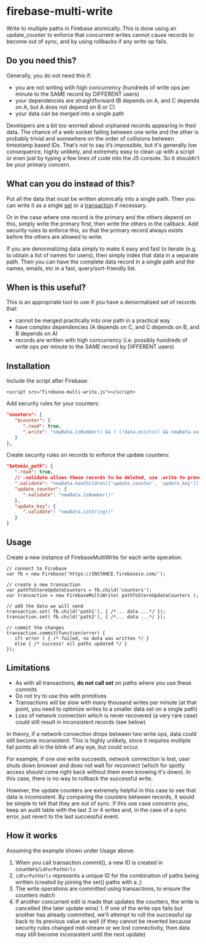 firebase-multi-write
====================

Write to multiple paths in Firebase atomically. This is done using an update_counter to enforce that concurrent writes cannot cause records to become out of sync, and by using rollbacks if any write op fails.

## Do you need this?

Generally, you do not need this if:

  * you are not writing with high concurrency (hundreds of write ops per minute to the SAME record by DIFFERENT users)
  * your dependencies are straightforward (B depends on A, and C depends on A, but A does not depend on B or C)
  * your data can be merged into a single path

Developers are a bit too worried about orphaned records appearing in their data.
The chance of a web socket failing between one write and the other is probably trivial and somewhere on the order of collisions between
timestamp based IDs. That’s not to say it’s impossible, but it's generally low consequence, highly unlikely, and extremely easy to clean up with a script or even just by typing a few lines of code into the JS console. So it shouldn’t be your primary concern.

## What can you do instead of this?

Put all the data that must be written atomically into a single path. Then you can write it as a single [set](https://www.firebase.com/docs/javascript/firebase/set.html) or a [transaction](https://www.firebase.com/docs/javascript/firebase/transaction.html) if necessary.

Or in the case where one record is the primary and the others depend on this, simply write the primary first, then write the others in the callback. Add security rules to enforce this, so that the primary record always exists before the others are allowed to write.

If you are denormalizing data simply to make it easy and fast to iterate (e.g. to obtain a list of names for users), then simply index that data in a separate path.
Then you can have the complete data record in a single path and the names, emails, etc in a fast, query/sort-friendly list.

## When is this useful?

This is an appropriate tool to use if you have a denormalized set of records that:

  * cannot be merged practically into one path in a practical way
  * have complex dependencies (A depends on C, and C depends on B, and B depends on A)
  * records are written with high concurrency (i.e. possibly hundreds of write ops per minute to the SAME record by DIFFERENT users)

## Installation

Include the script after Firebase:

    <script src="firebase-multi-write.js"></script>

Add security rules for your counters:

```json
"counters": {
   "$counter": {
      ".read": true,
      ".write": "newData.isNumber() && ( (!data.exists() && newData.val() === 1) || newData.val() === data.val() + 1 )"
   }
},
```

Create security rules on records to enforce the update counters:

```json
"$atomic_path": {
   ".read": true,
   // .validate allows these records to be deleted, use .write to prevent deletions
   ".validate": "newData.hasChildren(['update_counter', 'update_key']) && root.child('counters/'+newData.child('update_key').val()).val() === newData.child('update_counter').val()",
   "update_counter": {
      ".validate": "newData.isNumber()"
   },
   "update_key": {
      ".validate": "newData.isString()"
   }
}
```

## Usage

Create a new instance of FirebaseMultiWrite for each write operation.

    // connect to Firebase
    var fb = new Firebase('https://INSTANCE.firebaseio.com/');

    // create a new transaction
    var pathToStoreUpdateCounters = fb.child('counters');
    var transaction = new FirebaseMultiWrite( pathToStoreUpdateCounters );

    // add the data we will send
    transaction.set( fb.child('path1'), { /*... data ...*/ });
    transaction.set( fb.child('path2'), { /*... data ...*/ });

    // commit the changes
    transaction.commit(function(error) {
       if( error ) { /* failed, no data was written */ }
       else { /* success! all paths updated */ }
    });

## Limitations

   * As with all transactions, **do not call set** on paths where you use these commits
   * Do not try to use this with primitives
   * Transactions will be slow with many thousand writes per minute (at that point, you need to optimize writes to a smaller data set on a single path)
   * Loss of network connection which is never recovered (a very rare case) could still result in inconsistent records (see below)

In theory, if a network connection drops between two write ops, data could still become inconsistent. This is highly unlikely, since it requires multiple fail points all in the blink of any eye, but could occur.

For example, if one one write succeeds, network connection is lost, user shuts down browser and does not wait for reconnect (which for spotty access should come right back without them even knowing it's down). In this case, there is no way to rollback the successful write. 

However, the update counters are extremely helpful in this case to see that data is inconsistent. By comparing the counters between records, it would be simple to tell that they are out of sync. If this use case concerns you, keep an audit table with the last 3 or 4 writes and, in the case of a sync error, just revert to the last successful event.

## How it works

Assuming the example shown under Usage above:

   1. When you call transaction.commit(), a new ID is created in counters/<code>idForPathUrls</code>
   1. <code>idForPathUrls</code> represents a unique ID for the combination of paths being written (created by joining the set() paths with a ;)
   1. The write operations are committed using transactions, to ensure the counters match
   1. If another concurrent edit is made that updates the counters, the write is cancelled (the later update wins)     1. If one of the write ops fails but another has already committed, we'll attempt to roll the successful op back to its previous value as well (if they cannot be reverted because security rules changed mid-stream or we lost connectivity, then data may still become inconsistent until the next update)

